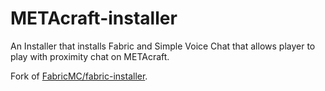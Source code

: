 # METAcraft-installer
An Installer that installs Fabric and Simple Voice Chat that allows player to play with proximity chat on METAcraft.

Fork of [FabricMC/fabric-installer](https://github.com/FabricMC/fabric-installer).